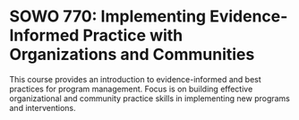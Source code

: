 # SOWO 770: Implementing Evidence-Informed Practice with Organizations and Communities

This course provides an introduction to evidence-informed and best practices for program management. Focus is on building effective organizational and community practice skills in implementing new programs and interventions.